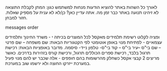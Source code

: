 לאורך כל השהות באתר להוציא הודעות מנחות למשתמש כגון: 
המתן לקבלת התוצאה
לא זיהינו תנועה באתר כבר זמן מה. אתה עדיין כאן? כן/לא
לא ענית על מספיק שאלות. חזור למבחן.


messages order

ופציה לקלוט רשימת תלמידים מאקסל לכל המוצרים בכיתה י - משרד החינוך ותלמידים עצמאיים - לפתיחת מנוי באופן אוטומטי לפי הקטגוריות הבאות: שם משפחה – שם פרטי – שם בי"ס –עיר בי"ס – קוד בי"ס- טלפון נייד- סיסמה. מדובר באופציות הבאות: רכישת תרגול בלבד, רכישת ספרים הכוללים תרגול, ורכישת קורס בזהירות בדרכים. 
כאשר מריצים 2 קבצי אקסל כשחלק מהרשומות בהם חופפים -  אלה שכבר יש להם מנוי פעיל במערכת ייזרקו החוצה ולא ירשמו שוב במערכת. 

